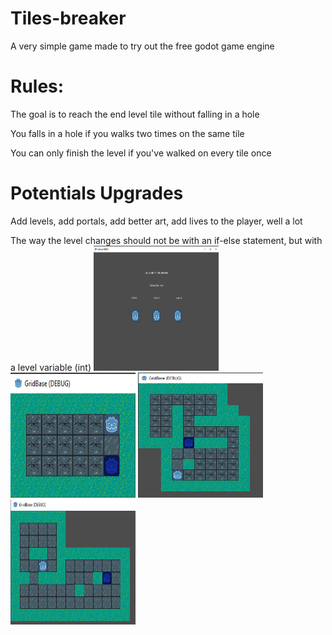 # Tiles-breaker
A very simple game made to try out the free godot game engine
# Rules:
The goal is to reach the end level tile without falling in a hole

You falls in a hole if you walks two times on the same tile

You can only finish the level if you've walked on every tile once

# Potentials Upgrades
Add levels, add portals, add better art, add lives to the player, well a lot

The way the level changes should not be with an if-else statement, but with a level variable (int)
![Menu](gridBaseGodot/images/Godot1.png)
![Level1](gridBaseGodot/images/2.png)
![Level2](gridBaseGodot/images/godot3.png)
![Level3](gridBaseGodot/images/godot4.png)
<style>
img[alt=Menu] { width: 200px; Height: 200px; }
img[alt=Level1] { width: 200px; Height: 200px; }
img[alt=Level2] { width: 200px; Height: 200px; }
img[alt=Level3] { width: 200px; Height: 200px; }
</tyle>
